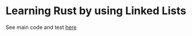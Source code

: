 # Learning Rust by using Linked Lists

See main code and test [here](http://cglab.ca/~abeinges/blah/too-many-lists/book/README.html)
